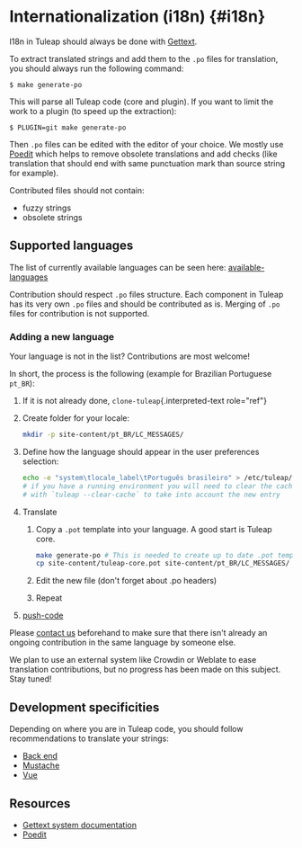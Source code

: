 # Internationalization (i18n) {#i18n}

I18n in Tuleap should always be done with
[Gettext](https://www.gnu.org/software/gettext/).

To extract translated strings and add them to the `.po` files for
translation, you should always run the following command:

``` 
$ make generate-po
```

This will parse all Tuleap code (core and plugin). If you want to limit
the work to a plugin (to speed up the extraction):

``` 
$ PLUGIN=git make generate-po
```

Then `.po` files can be edited with the editor of your choice. We mostly
use [Poedit](https://poedit.net/) which helps to remove obsolete
translations and add checks (like translation that should end with same
punctuation mark than source string for example).

Contributed files should not contain:

-   fuzzy strings
-   obsolete strings

## Supported languages

The list of currently available languages can be seen here:
[available-languages](https://docs.tuleap.org/user-guide/user/preferences.html#languages)

Contribution should respect `.po` files structure. Each component in
Tuleap has its very own `.po` files and should be contributed as is.
Merging of `.po` files for contribution is not supported.

### Adding a new language

Your language is not in the list? Contributions are most welcome!

In short, the process is the following (example for Brazilian Portuguese
`pt_BR`):

1.  If it is not already done, `clone-tuleap`{.interpreted-text
    role="ref"}

2.  Create folder for your locale:

    ``` bash
    mkdir -p site-content/pt_BR/LC_MESSAGES/
    ```

3.  Define how the language should appear in the user preferences
    selection:

    ``` bash
    echo -e "system\tlocale_label\tPortuguês brasileiro" > /etc/tuleap/site-content/pt_BR/pt_BR.tab
    # if you have a running environment you will need to clear the cache in the container
    # with `tuleap --clear-cache` to take into account the new entry
    ```

4.  Translate

    1.  Copy a `.pot` template into your language. A good start is
        Tuleap core.

        ``` bash
        make generate-po # This is needed to create up to date .pot templates
        cp site-content/tuleap-core.pot site-content/pt_BR/LC_MESSAGES/
        ```

    2.  Edit the new file (don't forget about .po headers)

    3.  Repeat

5.  [push-code](./patches.md)


Please [contact us](https://tuleap.net/projects/tuleap) beforehand to
make sure that there isn't already an ongoing contribution in the same
language by someone else.

We plan to use an external system like Crowdin or Weblate to ease
translation contributions, but no progress has been made on this
subject. Stay tuned!

## Development specificities

Depending on where you are in Tuleap code, you should follow
recommendations to translate your strings:

* [Back end](./i18n/back-end.md) 
* [Mustache](./i18n/mustache.md) 
* [Vue](./i18n/vue.md)

## Resources

-   [Gettext system
    documentation](https://www.gnu.org/software/gettext/)
-   [Poedit](https://poedit.net/)
